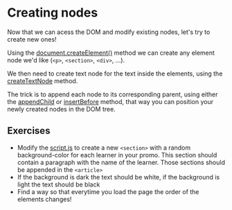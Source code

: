 # Creating nodes

Now that we can acess the DOM and modify existing nodes, let's try to create new ones!

Using the [document.createElement()](https://developer.mozilla.org/en-US/docs/Web/API/Document/createElement) method we can create any element node we'd like (`<p>`, `<section>`, `<div>`, ...).

We then need to create text node for the text inside the elements, using the [createTextNode](https://developer.mozilla.org/en-US/docs/Web/API/Document/createTextNode) method.

The trick is to append each node to its corresponding parent, using either the [appendChild](https://developer.mozilla.org/en-US/docs/Web/API/Node/appendChild) or [insertBefore](https://developer.mozilla.org/en-US/docs/Web/API/Node/insertBefore) method, that way you can position your newly created nodes in the DOM tree.

## Exercises

- Modify the [script.js](./script.js) to create a new `<section>` with a random background-color for each learner in your promo. This section should contain a paragraph with the name of the learner. Those sections should be appended in the `<article>`
- If the background is dark the text should be white, if the background is light the text should be black
- Find a way so that everytime you load the page the order of the elements changes!